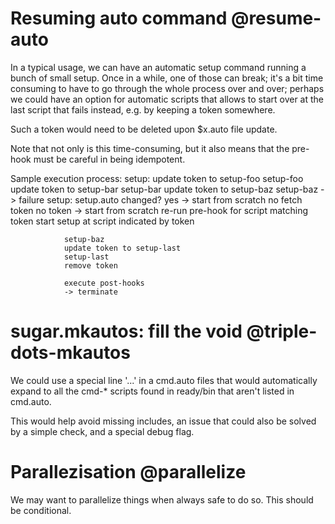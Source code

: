 # Resuming auto command @resume-auto
In a typical usage, we can have an automatic setup command running
a bunch of small setup. Once in a while, one of those can break;
it's a bit time consuming to have to go through the whole process
over and over; perhaps we could have an option for automatic scripts
that allows to start over at the last script that fails instead,
e.g. by keeping a token somewhere.

Such a token would need to be deleted upon $x.auto file update.

Note that not only is this time-consuming, but it also means that
the pre-hook must be careful in being idempotent.

Sample execution process:
	setup:
		update token to setup-foo
		setup-foo
		update token to setup-bar
		setup-bar
		update token to setup-baz
		setup-baz
		-> failure
	setup:
		setup.auto changed?
			yes
				-> start from scratch
			no
				fetch token
				no token
					-> start from scratch
				re-run pre-hook for script matching token
				start setup at script indicated by token

				setup-baz
				update token to setup-last
				setup-last
				remove token

				execute post-hooks
				-> terminate


# sugar.mkautos: fill the void @triple-dots-mkautos
We could use a special line '...' in a cmd.auto files that would
automatically expand to all the cmd-* scripts found in ready/bin
that aren't listed in cmd.auto.

This would help avoid missing includes, an issue that could also
be solved by a simple check, and a special debug flag.

# Parallezisation @parallelize
We may want to parallelize things when always safe to do so. This
should be conditional.
